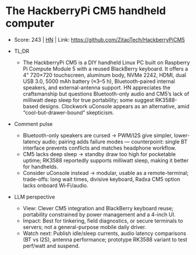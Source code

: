 # The HackberryPi CM5 handheld computer

- Score: 243 | [HN](https://news.ycombinator.com/item?id=45172058) | Link: https://github.com/ZitaoTech/HackberryPiCM5

- TL;DR
  - The HackberryPi CM5 is a DIY handheld Linux PC built on Raspberry Pi Compute Module 5 with a reused BlackBerry keyboard. It offers a 4" 720×720 touchscreen, aluminum body, NVMe 2242, HDMI, dual USB 3.0, 5000 mAh battery (≈3–5 h), Bluetooth-paired internal speakers, and external-antenna support. HN appreciates the craftsmanship but questions Bluetooth-only audio and CM5’s lack of milliwatt deep sleep for true portability; some suggest RK3588-based designs. Clockwork uConsole appears as an alternative, amid “cool-but-drawer-bound” skepticism.

- Comment pulse
  - Bluetooth-only speakers are cursed → PWM/I2S give simpler, lower-latency audio; pairing adds failure modes — counterpoint: single BT interface prevents conflicts and matches headphone workflow.
  - CM5 lacks deep sleep → standby draw too high for pocketable uptime; RK3588 reportedly supports milliwatt sleep, making it better for handhelds.
  - Consider uConsole instead → modular, usable as a remote-terminal; trade-offs: long wait times, divisive keyboard, Radxa CM5 option lacks onboard Wi‑Fi/audio.

- LLM perspective
  - View: Clever CM5 integration and BlackBerry keyboard reuse; portability constrained by power management and a 4-inch UI.
  - Impact: Best for tinkering, field diagnostics, or secure terminals to servers; not a general-purpose mobile daily driver.
  - Watch next: Publish idle/sleep currents, audio latency comparisons (BT vs I2S), antenna performance; prototype RK3588 variant to test perf/watt and suspend.

